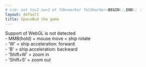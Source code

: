 ```yaml
---
# vim: set ts=2 sw=2 et fdm=marker foldmarker=BEGIN\:,END\: :
layout: default
title: SpaceBud the game
---
```

<canvas id="gfx_surface">
Support of WebGL is not detected
</canvas>
<div id="help">
- MMB(hold) + mouse move = ship rotate<br/>
- 'W' = ship acceleration: forward<br/>
- 'B' = ship acceleration: backward<br/>
- 'Shift+W' = zoom in<br/>
- 'Shift+S' = zoom out
</div>
<script src="/spacebud/assets/script/libs/resources.js"></script>
<script src="/spacebud/assets/script/libs/gl-matrix.js"></script>
<script src="/spacebud/assets/script/libs/mesh.js"></script>
<script src="/spacebud/assets/script/libs/camera.js"></script>
<script src="/spacebud/assets/script/rs/webgl/spacebud/0.js"></script>
